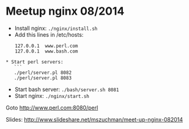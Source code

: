 # Meetup nginx 08/2014


 * Install nginx: ```./nginx/install.sh ```
 * Add this lines in /etc/hosts: 
 	```
    127.0.0.1  www.perl.com
    127.0.0.1  www.bash.com
 ```
 * Start perl servers: 
 	```
    ./perl/server.pl 8082
	./perl/server.pl 8083
 ```
 * Start bash server: ```./bash/server.sh 8081 ```
 * Start nginx: ```./nginx/start.sh ```

 Goto http://www.perl.com:8080/perl

 Slides: http://www.slideshare.net/mszuchman/meet-up-nginx-082014


